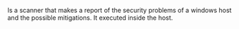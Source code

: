 Is a scanner that makes a report of the security problems of a windows host and the possible mitigations. It executed inside the host.
